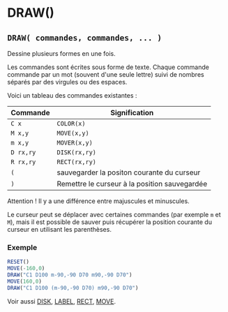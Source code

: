 # DRAW()

## `DRAW( commandes, commandes, ... )`

Dessine plusieurs formes en une fois.

Les commandes sont écrites sous forme de texte.
Chaque commande commande par un mot (souvent d'une seule lettre) suivi de nombres séparés par des virgules ou des espaces.

Voici un tableau des commandes existantes :

| Commande | Signification |
| -------- | --------- |
| `C x` | `COLOR(x)` |
| `M x,y` | `MOVE(x,y)` |
| `m x,y` | `MOVER(x,y)` |
| `D rx,ry` | `DISK(rx,ry)` |
| `R rx,ry` | `RECT(rx,ry)` |
| `(` | sauvegarder la positon courante du curseur |
| `)` | Remettre le curseur à la position sauvegardée |

Attention ! Il y a une différence entre majuscules et minuscules.

Le curseur peut se déplacer avec certaines commandes (par exemple `m` et `M`), mais il est possible de sauver puis récupérer la position courante du curseur en utilisant les parenthèses.

### Exemple

```ts
RESET()
MOVE(-160,0)
DRAW("C1 D100 m-90,-90 D70 m90,-90 D70")
MOVE(160,0)
DRAW("C1 D100 (m-90,-90 D70) m90,-90 D70")
```

Voir aussi [DISK](DISK), [LABEL](LABEL), [RECT](rect), [MOVE](MOVE).
